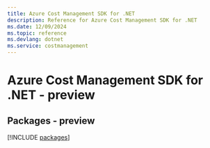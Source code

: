 ```yaml
---
title: Azure Cost Management SDK for .NET
description: Reference for Azure Cost Management SDK for .NET
ms.date: 12/09/2024
ms.topic: reference
ms.devlang: dotnet
ms.service: costmanagement
---
```

# Azure Cost Management SDK for .NET - preview
## Packages - preview
[!INCLUDE [packages](cost-management-index.md)]